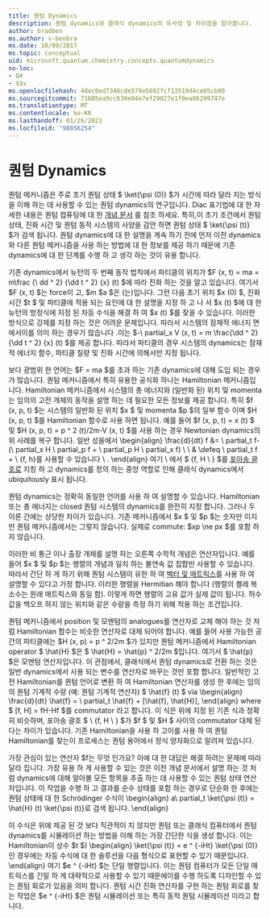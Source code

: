 ```yaml
---
title: 퀀텀 Dynamics
description: 퀀텀 dynamics와 클래식 dynamics의 유사성 및 차이점을 알아봅니다.
author: bradben
ms.author: v-benbra
ms.date: 10/09/2017
ms.topic: conceptual
uid: microsoft.quantum.chemistry.concepts.quantumdynamics
no-loc:
- Q#
- $$v
ms.openlocfilehash: 4dec0ed7346cde579e5692fcf13519d4ce05cb00
ms.sourcegitcommit: 71605ea9cc630e84e7ef29027e1f0ea06299747e
ms.translationtype: MT
ms.contentlocale: ko-KR
ms.lasthandoff: 01/26/2021
ms.locfileid: "98856254"
---
```

# <a name="quantum-dynamics"></a>퀀텀 Dynamics

퀀텀 메커니즘은 주로 초기 퀀텀 상태 $ \ket{\psi (0)} $가 시간에 따라 달라 지는 방식을 이해 하는 데 사용할 수 있는 퀀텀 dynamics의 연구입니다. Diac 표기법에 대 한 자세한 내용은 퀀텀 컴퓨팅에 대 한 [개념 문서](xref:microsoft.quantum.concepts.dirac) 를 참조 하세요.
특히,이 초기 조건에서 퀀텀 상태, 진화 시간 및 퀀텀 동적 시스템의 사양을 감안 하면 퀀텀 상태 $ \ket{\psi (t)} $가 검색 됩니다.
퀀텀 dynamics에 대 한 설명을 계속 하기 전에 먼저 이전 dynamics와 다른 퀀텀 메커니즘을 사용 하는 방법에 대 한 정보를 제공 하기 때문에 기존 dynamics에 대 한 단계를 수행 하 고 생각 하는 것이 유용 합니다.

기존 dynamics에서 뉴턴의 두 번째 동작 법칙에서 파티클의 위치가 $F (x, t) = ma = m\frac {\ dd ^ 2} {\dd t ^ 2} {x} (t) $에 따라 진화 하는 것을 알고 있습니다. 여기서 $F (x, t) $는 force이 고, $m $a $은 (는)입니다.
그런 다음 초기 위치 $x (0) $, 진화 시간 $t $ 및 파티클에 적용 되는 요인에 대 한 설명을 지정 하 고 나 서 $x (t) $에 대 한 뉴턴의 방정식에 지정 된 차등 수식을 해결 하 여 $x (t) $를 찾을 수 있습니다.
이러한 방식으로 강제를 지정 하는 것은 어려운 문제입니다.
따라서 시스템의 잠재적 에너지 면에서이를 의미 하는 경우가 많습니다 .이는 $-\ partial_x V (x, t) = m \frac{\dd ^ 2} {\dd t ^ 2} {x} (t) $를 제공 합니다.
따라서 파티클의 경우 시스템의 dynamics는 잠재적 에너지 함수, 파티클 질량 및 진화 시간에 의해서만 지정 됩니다.

보다 광범위 한 언어는 $F = ma $를 초과 하는 기존 dynamics에 대해 도입 되는 경우가 많습니다.
퀀텀 메커니즘에서 특히 유용한 공식화 하나는 Hamiltonian 메커니즘입니다.
Hamiltonian 메커니즘에서 시스템의 총 에너지와 (일반화 된) 위치 및 momenta는 임의의 고전 개체의 동작을 설명 하는 데 필요한 모든 정보를 제공 합니다.
특히 $f (x, p, t) $는 시스템의 일반화 된 위치 $x $ 및 momenta $p $의 일부 함수 이며 $H (x, p, t) $를 Hamiltonian 함수로 사용 하면 됩니다.
예를 들어 $f (x, p, t) = x (t) $ 및 $H (x, p, t) = p ^ 2 (t)/2m-V (x, t) $를 사용 하는 경우 Newtonian dynamics의 위 사례를 복구 합니다.
일반 성을에서 \begin{align} \frac{d}{dt} f &= \ partial_t f-(\ partial_x H \ partial_p f + \ partial_p H \ partial_x f) \\ \\ & \defeq \ partial_t f + \\ {f, h}를 사용할 수 있습니다 \\ .
\end{align} 여기 \\ 에서 $ {f, H \\ } $를 [포아송 괄호로](https://en.wikipedia.org/wiki/Poisson_bracket) 지칭 하 고 dynamics를 정의 하는 중앙 역할로 인해 클래식 dynamics에서 ubiquitously 표시 됩니다.

퀀텀 dynamics는 정확히 동일한 언어를 사용 하 여 설명할 수 있습니다.
Hamiltonian 또는 총 에너지는 closed 퀀텀 시스템의 dynamics를 완전히 지정 합니다.
그러나 두 이론 간에는 상당한 차이가 있습니다.
기존 메커니즘에서 $x $ 및 $p $는 숫자만 이지만 퀀텀 메커니즘에서는 그렇지 않습니다.
실제로 commute: $xp \ne px $를 포함 하지 않습니다.

이러한 비 통근 이나 출장 개체를 설명 하는 오른쪽 수학적 개념은 연산자입니다. 예를 들어 $x $ 및 $p $는 행렬의 개념과 일치 하는 불연속 값 집합만 사용할 수 있습니다.
따라서 간단 하 게 하기 위해 퀀텀 시스템이 유한 하 여 [벡터 및 매트릭스](xref:microsoft.quantum.concepts.vectors)를 사용 하 여 설명할 수 있다고 가정 합니다.
이러한 행렬을 Hermitian 해야 합니다 (행렬의 켤레 복소수는 원래 매트릭스와 동일 함).
이렇게 하면 행렬의 고유 값가 실제 값이 됩니다. 허수 값을 백오프 하지 않는 위치와 같은 수량을 측정 하기 위해 적용 하는 조건입니다.

퀀텀 메커니즘에서 position 및 모멘텀의 analogues를 연산자로 교체 해야 하는 것 처럼 Hamiltonian 함수는 비슷한 연산자로 대체 되어야 합니다.
예를 들어 사용 가능한 공간의 파티클에는 $H (x, p) = p ^ 2/2m $가 있지만 퀀텀 메커니즘에서 Hamiltonian operator $ \hat{H} $은 $ \hat{H} = \hat{p} ^ 2/2m $입니다. 여기서 $ \hat{p} $은 모멘텀 연산자입니다.
이 관점에서, 클래식에서 퀀텀 dynamics로 전환 하는 것은 일반 dynamics에서 사용 되는 변수를 연산자로 바꾸는 것만 포함 합니다.
일반적인 고전 Hamiltonian를 퀀텀 언어로 변환 하 여 Hamiltonian 연산자를 생성 한 후에는 임의의 퀀텀 기계적 수량 (예: 퀀텀 기계적 연산자) $ \hat{f} (t) $ via \begin{align} \frac{d}{dt} \hat{f} = \ partial_t \hat{f} + [\hat{f}, \hat{H}], \end{align} where $ [f, H] = fH-Hf $를 commutator 라고 합니다.
이 식은 위에 지정 된 기존 식과 정확히 비슷하며, 포아송 괄호 $ \\ {f, H \\ } $가 $f $ 및 $H $ 사이의 commutator 대체 된다는 차이가 있습니다.
기존 Hamiltonian을 사용 하 고이를 사용 하 여 퀀텀 Hamiltonian를 찾는이 프로세스는 퀀텀 용어에서 정식 양자화으로 알려져 있습니다.

가장 관심이 있는 연산자 $f는 무엇 인가요?  이에 대 한 대답은 해결 하려는 문제에 따라 달라 집니다.
가장 유용 하 게 사용할 수 있는 것은 이전 개념 문서에서 설명 하는 것 처럼 dynamics에 대해 알아볼 모든 항목을 추출 하는 데 사용할 수 있는 퀀텀 상태 연산자입니다.
이 작업을 수행 하 고 결과를 순수 상태를 포함 하는 경우로 단순화 한 후에는 퀀텀 상태에 대 한 Schrödinger 수식이 \begin{align} a\ partial_t \ket{\psi (t)} = \hat{H} (t) \ket{\psi (t)}로 검색 됩니다.
\end{align}

이 수식은 위에 제공 된 것 보다 직관적이 지 않지만 퀀텀 또는 클래식 컴퓨터에서 퀀텀 dynamics를 시뮬레이션 하는 방법을 이해 하는 가장 간단한 식을 생성 합니다.
이는 Hamiltonian이 상수 $t $) \begin{align} \ket{\psi (t)} = e ^ {-iHt} \ket{\psi (0)} 인 경우에는 차등 수식에 대 한 솔루션을 다음 형식으로 표현할 수 있기 때문입니다.
\end{align} 여기 $e ^ {-iHt} $는 단일 행렬입니다.
이는 퀀텀 컴퓨터가 모든 단일 매트릭스를 긴밀 하 게 대략적으로 사용할 수 있기 때문에이를 수행 하도록 디자인할 수 있는 퀀텀 회로가 있음을 의미 합니다.
퀀텀 시간 진화 연산자를 구현 하는 퀀텀 회로를 찾는 작업은 $e ^ {-iHt} $은 퀀텀 시뮬레이션 또는 특히 동적 퀀텀 시뮬레이션 이라고 합니다.
